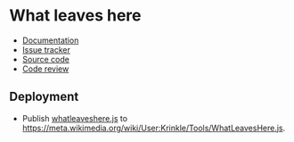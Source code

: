 # What leaves here

* [Documentation](https://meta.wikimedia.org/wiki/User:Krinkle/Tools/WhatLeavesHere)
* [Issue tracker](https://phabricator.wikimedia.org/tag/gadget-whatleaveshere/)
* [Source code](https://gerrit.wikimedia.org/g/mediawiki/gadgets/WhatLeavesHere)
* [Code review](https://gerrit.wikimedia.org/r/q/project:mediawiki/gadgets/WhatLeavesHere)

## Deployment

* Publish [whatleaveshere.js](./src/whatleaveshere.js) to <https://meta.wikimedia.org/wiki/User:Krinkle/Tools/WhatLeavesHere.js>.
